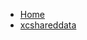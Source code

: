 <!-- docs/_sidebar.md -->
- [Home](/)
- [xcshareddata](devassistDocs/docs/Tutorials/FirebaseCloudStorageInSwiftUI/FirebaseCloudStorageInSwiftUI.xcodeproj/project.xcworkspace/xcshareddata/)